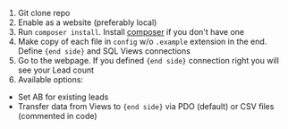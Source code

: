 1. Git clone repo
2. Enable as a website (preferably local)
3. Run `composer install`. Install [composer](https://getcomposer.org/download/) if you don't have one
4. Make copy of each file in `config` w/o `.example` extension in the end. Define `{end side}` and SQL Views connections
5. Go to the webpage. If you defined `{end side}` connection right you will see your Lead count
6. Available options:
- Set AB for existing leads
- Transfer data from Views to `{end side}` via PDO (default) or CSV files (commented in code)